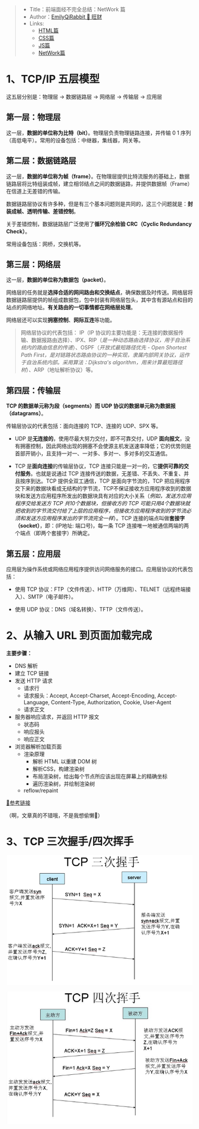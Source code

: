 > * Title：前端面经不完全总结：NetWork 篇
> * Author：[EmilyQiRabbit 🙋 旺财](https://github.com/EmilyQiRabbit)
> * Links:
>      * [HTML篇](https://github.com/EmilyQiRabbit/CodingRepository/blob/master/InterviewSummery/html.md)
>      * [CSS篇](https://github.com/EmilyQiRabbit/CodingRepository/blob/master/InterviewSummery/css.md)
>      * [JS篇](https://github.com/EmilyQiRabbit/CodingRepository/blob/master/InterviewSummery/js.md)
>      * [NetWork篇](https://github.com/EmilyQiRabbit/CodingRepository/blob/master/InterviewSummery/network.md)

# 1、TCP/IP 五层模型

这五层分别是：物理层 -> 数据链路层 -> 网络层 -> 传输层 -> 应用层

## 第一层：物理层

这一层，**数据的单位称为比特（bit）**。物理层负责物理链路连接，并传输 0 1 序列（高低电平）。常用的设备包括：中继器，集线器，网关等。

## 第二层：数据链路层

这一层，**数据的单位称为帧（frame）**。在物理层提供比特流服务的基础上，数据链路层将比特组装成帧，建立相邻结点之间的数据链路，并提供数据帧（Frame）在信道上无差错的传输。

数据链路层协议有许多种，但是有三个基本问题则是共同的，这三个问题就是：**封装成帧、透明传输、差错控制**。

关于差错控制，数据链路层广泛使用了**循环冗余检验 CRC（Cyclic Redundancy Check）**。

常用设备包括：网桥，交换机等。

## 第三层：网络层

这一层，**数据的单位称为数据包（packet）**。

网络层的任务就是**选择合适的网间路由和交换结点**，确保数据及时传送。网络层将数据链路层提供的帧组成数据包，包中封装有网络层包头，其中含有源站点和目的站点的网络地址。**有关路由的一切事情都在网络层处理**。

网络层还可以实现**拥塞控制**、**网际互连**等功能。

> 网络层协议的代表包括：
> IP（IP 协议的主要功能是：无连接的数据报传输、数据报路由选择）、IPX、RIP（*是一种动态路由选择协议，用于自治系统内的路由信息的传递*）、OSPF（*开放式最短路径优先 - Open Shortest Path First，是对链路状态路由协议的一种实现，隶属内部网关协议，运作于自治系统内部。采用算法：Dijkstra's algorithm，用来计算最短路径树*）、ARP（地址解析协议）等。

## 第四层：传输层

**TCP 的数据单元称为段（segments）而 UDP 协议的数据单元称为数据报（datagrams）**。

传输层协议的代表包括：面向连接的 TCP、连接的 UDP、SPX 等。

* UDP 是**无连接的**，使用尽最大努力交付，即不可靠交付，UDP **面向报文**，没有拥塞控制，因此网络出现的拥塞不会使源主机发送速率降低；它的优势则是首部开销小，且支持一对一、一对多、多对一、多对多的交互通信。

* TCP 是**面向连接**的传输层协议，TCP 连接只能是一对一的，它**提供可靠的交付服务**。也就是说通过 TCP 连接传送的数据，无差错、不丢失、不重复、并且按序到达。TCP 提供全双工通信，TCP 是面向字节流的，TCP 把应用程序交下来的数据块看成无结构的字节流，TCP不保证接收方应用程序收到的数据块和发送方应用程序所发出的数据块具有对应的大小关系（*例如，发送方应用程序交给发送方 TCP 共10个数据块，但接收方的 TCP 可能只用4个数据块就把收到的字节流交付给了上层的应用程序，但接收方应用程序收到的字节流必须和发送方应用程序发出的字节流完全一样*）。TCP 连接的端点叫做**套接字（socket）**，即：(IP地址: 端口号)，每一条 TCP 连接唯一地被通信两端的两个端点（即两个套接字）所确定。

## 第五层：应用层

应用层为操作系统或网络应用程序提供访问网络服务的接口。应用层协议的代表包括：

* 使用 TCP 协议：FTP（文件传送）、HTTP（万维网）、TELNET（远程终端接入）、SMTP（电子邮件）。

* 使用 UDP 协议：DNS（域名转换）、TFTP（文件传送）。

# 2、从输入 URL 到页面加载完成

**主要步骤：**
* DNS 解析
* 建立 TCP 链接
* 发送 HTTP 请求
  * 请求行
  * 请求报头：Accept, Accept-Charset, Accept-Encoding, Accept-Language, Content-Type, Authorization, Cookie, User-Agent
  * 请求正文
* 服务器响应请求，并返回 HTTP 报文
  * 状态码
  * 响应报头
  * 响应正文
* 浏览器解析加载页面
  * 渲染原理
    * 解析 HTML 以重建 DOM 树
    * 解析CSS，构建渲染树
    * 布局渲染树，给出每个节点所应该出现在屏幕上的精确坐标
    * 遍历渲染树，并绘制渲染树
  * reflow/repaint

[🔗参考链接](https://juejin.im/post/5a50320c6fb9a01cb912b64a)

（啊，文章真的不错哦，不是我想偷懒🤣）

# 3、TCP 三次握手/四次挥手

![3](../imgs/3.png)

![4](../imgs/4.png)

